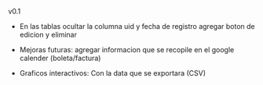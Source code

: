 v0.1
- En las tablas
ocultar la columna uid y fecha de registro
agregar boton de edicion y eliminar 



- Mejoras futuras: agregar informacion que se recopile en el google calender (boleta/factura)

- Graficos interactivos: Con la data que se exportara (CSV)